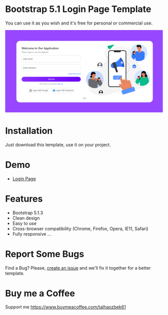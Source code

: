 # Bootstrap 5.1 Login Page Template

You can use it as you wish and it's free for personal or commercial use.

![v1.0](v1.0/img/v1.0_image.png)

# Installation

Just download this template, use it on your project.

# Demo
- [Login Page](https://htmlpreview.github.io/?https://github.com/talhaozbek61/bootstrap-5.1-login-page/blob/main/v1.0/index.html)

# Features
- Bootstrap 5.1.3
- Clean design
- Easy to use
- Cross-browser compatibility (Chrome, Firefox, Opera, IE11, Safari)
- Fully responsive ...

# Report Some Bugs
Find a Bug? Please, [create an issue](https://github.com/talhaozbek61/bootstrap-5.1-login-page/issues)  and we'll fix it together for a better template.

# Buy me a Coffee
Support me  https://www.buymeacoffee.com/talhaozbek61







